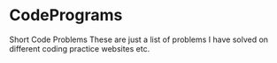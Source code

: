 # CodePrograms
Short Code Problems 
These are just a list of problems I have solved on different coding practice websites etc.
